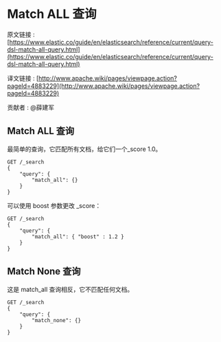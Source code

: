 # Match ALL 查询

原文链接 : [https://www.elastic.co/guide/en/elasticsearch/reference/current/query-dsl-match-all-query.html](https://www.elastic.co/guide/en/elasticsearch/reference/current/query-dsl-match-all-query.html)

译文链接 : [http://www.apache.wiki/pages/viewpage.action?pageId=4883229](http://www.apache.wiki/pages/viewpage.action?pageId=4883229)

贡献者 : @薛建军

## Match ALL 查询

最简单的查询，它匹配所有文档，给它们一个_score 1.0。

```
GET /_search
{
    "query": {
        "match_all": {}
    }
}
```

可以使用 boost 参数更改 _score：

```
GET /_search
{
    "query": {
        "match_all": { "boost" : 1.2 }
    }
}
```

## Match None 查询

这是 match_all 查询相反，它不匹配任何文档。

```
GET /_search
{
    "query": {
        "match_none": {}
    }
}
```
